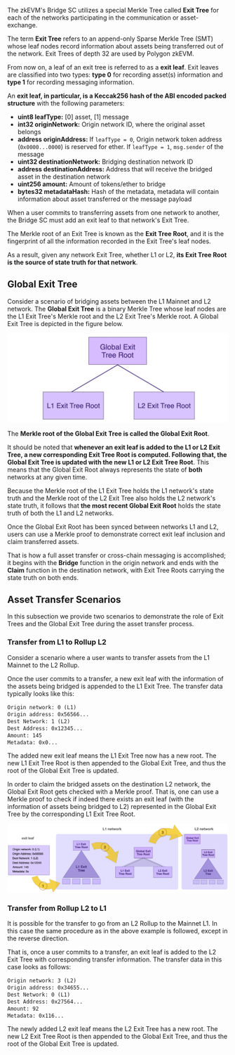 The zkEVM's Bridge SC utilizes a special Merkle Tree called **Exit Tree** for each of the networks participating in the communication or asset-exchange.

The term **Exit Tree** refers to an append-only Sparse Merkle Tree (SMT) whose leaf nodes record information about assets being transferred out of the network. Exit Trees of depth 32 are used by Polygon zkEVM.

From now on, a leaf of an exit tree is referred to as a **exit leaf**. Exit leaves are classified into two types: **type 0** for recording asset(s) information and **type 1** for recording messaging information.

An **exit leaf, in particular, is a Keccak256 hash of the ABI encoded packed structure** with the following parameters:

- **uint8 leafType:** [0] asset, [1] message
- **int32 originNetwork:** Origin network ID, where the original asset belongs
- **address originAddress:** If `leafType = 0`, Origin network token address (`0x0000...0000`) is reserved for ether. If `leafType = 1`, `msg.sender` of the message
- **uint32 destinationNetwork:** Bridging destination network ID
- **address destinationAddress:** Address that will receive the bridged asset in the destination network
- **uint256 amount:** Amount of tokens/ether to bridge
- **bytes32 metadataHash:** Hash of the metadata, metadata will contain information about asset transferred or the message payload

When a user commits to transferring assets from one network to another, the Bridge SC must add an exit leaf to that network's Exit Tree.

The Merkle root of an Exit Tree is known as the **Exit Tree Root**, and it is the fingerprint of all the information recorded in the Exit Tree's leaf nodes.

As a result, given any network Exit Tree, whether L1 or L2, **its Exit Tree Root is the source of state truth for that network**.

## Global Exit Tree

Consider a scenario of bridging assets between the L1 Mainnet and L2 network. The **Global Exit Tree** is a binary Merkle Tree whose leaf nodes are the L1 Exit Tree's Merkle root and the L2 Exit Tree's Merkle root. A Global Exit Tree is depicted in the figure below.

![The L1-L2 Global Exit Tree](../../img/zkvm/02pzb-global-exit-tree.png)

The **Merkle root of the Global Exit Tree is called the Global Exit Root**.

It should be noted that **whenever an exit leaf is added to the L1 or L2 Exit Tree, a new corresponding Exit Tree Root is computed. Following that, the Global Exit Tree is updated with the new L1 or L2 Exit Tree Root**. This means that the Global Exit Root always represents the state of **both** networks at any given time.

Because the Merkle root of the L1 Exit Tree holds the L1 network's state truth and the Merkle root of the L2 Exit Tree also holds the L2 network's state truth, it follows that **the most recent Global Exit Root** holds the state truth of both the L1 and L2 networks.

Once the Global Exit Root has been synced between networks L1 and L2, users can use a Merkle proof to demonstrate correct exit leaf inclusion and claim transferred assets.

That is how a full asset transfer or cross-chain messaging is accomplished; it begins with the **Bridge** function in the origin network and ends with the **Claim** function in the destination network, with Exit Tree Roots carrying the state truth on both ends.

## Asset Transfer Scenarios

In this subsection we provide two scenarios to demonstrate the role of Exit Trees and the Global Exit Tree during the asset transfer process.

### Transfer from L1 to Rollup L2

Consider a scenario where a user wants to transfer assets from the L1 Mainnet to the L2 Rollup.

Once the user commits to a transfer, a new exit leaf with the information of the assets being bridged is appended to the L1 Exit Tree. The transfer data typically looks like this:

```
Origin network: 0 (L1)
Origin address: 0x56566... 
Dest Network: 1 (L2)
Dest Address: 0x12345...
Amount: 145
Metadata: 0x0...
```

The added new exit leaf means the L1 Exit Tree now has a new root. The new L1 Exit Tree Root is then appended to the Global Exit Tree, and thus the root of the Global Exit Tree is updated.

In order to claim the bridged assets on the destination L2 network, the Global Exit Root gets checked with a Merkle proof. That is, one can use a Merkle proof to check if indeed there exists an exit leaf (with the information of assets being bridged to L2) represented in the Global Exit Tree by the corresponding L1 Exit Tree Root.

![Updating L1 Exit Tree and the Global Exit Root](../../img/zkvm/03pzb-exit-leaf-add-L1-L2.png)

### Transfer from Rollup L2 to L1

It is possible for the transfer to go from an L2 Rollup to the Mainnet L1. In this case the same procedure as in the above example is followed, except in the reverse direction.

That is, once a user commits to a transfer, an exit leaf is added to the L2 Exit Tree with corresponding transfer information. The transfer data in this case looks as follows:	

```
Origin network: 3 (L2)
Origin address: 0x34655... 
Dest Network: 0 (L1)
Dest Address: 0x27564...
Amount: 92
Metadata: 0x116...
```

The newly added L2 exit leaf means the L2 Exit Tree has a new root. The new L2 Exit Tree Root is then appended to the Global Exit Tree, and thus the root of the Global Exit Tree is updated.